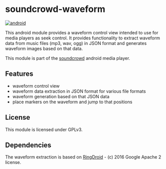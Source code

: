 # soundcrowd-waveform

[![android](https://github.com/soundcrowd/soundcrowd-waveform/actions/workflows/android.yml/badge.svg)](https://github.com/soundcrowd/soundcrowd-waveform/actions/workflows/android.yml)

This android module provides a waveform control view intended to use for media players as seek control. It provides functionality to extract waveform data from music files (mp3, wav, ogg) in JSON format and generates waveform images based on that data.

This module is part of the [soundcrowd](https://github.com/soundcrowd/soundcrowd) android media player.

## Features

- waveform control view
- waveform data extraction in JSON format for various file formats
- waveform generation based on that JSON data
- place markers on the waveform and jump to that positions

## License

This module is licensed under GPLv3.

## Dependencies

The waveform extraction is based on [RingDroid](https://github.com/google/ringdroid) - (c) 2016 Google Apache 2 license.
